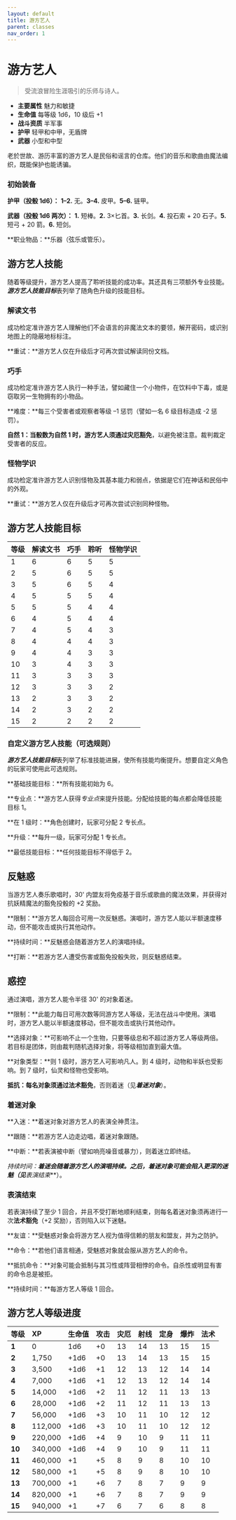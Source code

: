 ```yaml
---
layout: default
title: 游方艺人
parent: classes
nav_order: 1
---
```


# 游方艺人

> 受流浪冒险生涯吸引的乐师与诗人。

- **主要属性**	魅力和敏捷
- **生命值**	每等级 1d6，10 级后 +1
- **战斗资质**	半军事
- **护甲**	轻甲和中甲，无盾牌
- **武器**	小型和中型

老於世故、游历丰富的游方艺人是民俗和谣言的仓库。他们的音乐和歌曲由魔法编织，既能保护也能诱骗。

### 初始装备

**护甲（投骰 1d6）：** **1–2.** 无。**3–4.** 皮甲。**5–6.** 链甲。

**武器（投骰 1d6 两次）：** **1.** 短棒。**2.** 3×匕首。**3.** 长剑。**4.** 投石索 + 20 石子。**5.** 短弓 + 20 箭。**6.** 短剑。

**职业物品：**乐器（弦乐或管乐）。

## 游方艺人技能

随着等级提升，游方艺人提高了聆听技能的成功率。其还具有三项额外专业技能。***游方艺人技能目标***表列举了随角色升级的技能目标。

### 解读文书

成功检定准许游方艺人理解他们不会语言的非魔法文本的要领，解开密码，或识别地图上的隐蔽地标标注。

**重试：**游方艺人仅在升级后才可再次尝试解读同份文档。

### 巧手

成功检定准许游方艺人执行一种手法，譬如藏住一个小物件，在饮料中下毒，或是窃取另一生物拥有的小物品。

**难度：**每三个受害者或观察者等级 –1 惩罚（譬如一名 6 级目标造成 -2 惩罚）。

**自然 1：**当骰数为自然 1 时，游方艺人须通过**灾厄豁免**，以避免被注意。裁判裁定受害者的反应。

### 怪物学识

成功检定准许游方艺人识别怪物及其基本能力和弱点，依据是它们在神话和民俗中的外观。

**重试：**游方艺人仅在升级后才可再次尝试识别同种怪物。

## 游方艺人技能目标

| 等级 | 解读文书 | 巧手 | 聆听 | 怪物学识 |
| :---- | :------------ | :---------- | :----- | :----------- |
| 1 | 6 | 6 | 5 | 5 |
| 2 | 5 | 6 | 5 | 5 |
| 3 | 5 | 6 | 5 | 4 |
| 4 | 5 | 5 | 5 | 4 |
| 5 | 5 | 5 | 4 | 4 |
| 6 | 4 | 5 | 4 | 4 |
| 7 | 4 | 5 | 4 | 3 |
| 8 | 4 | 4 | 4 | 3 |
| 9 | 4 | 4 | 3 | 3 |
| 10 | 3 | 4 | 3 | 3 |
| 11 | 3 | 3 | 3 | 3 |
| 12 | 3 | 3 | 3 | 2 |
| 13 | 2 | 3 | 3 | 2 |
| 14 | 2 | 3 | 2 | 2 |
| 15 | 2 | 2 | 2 | 2 |

### 自定义游方艺人技能（可选规则）

***游方艺人技能目标***表列举了标准技能进展，使所有技能均衡提升。想要自定义角色的玩家可使用此可选规则。

**基础技能目标：**所有技能初始为 6。

**专业点：**游方艺人获得*专业点*来提升技能。分配给技能的每点都会降低技能目标 1。

**在 1 级时：**角色创建时，玩家可分配 2 专长点。

**升级：**每升一级，玩家可分配 1 专长点。

**最低技能目标：**任何技能目标不得低于 2。

## 反魅惑

当游方艺人奏乐歌唱时，30' 内盟友将免疫基于音乐或歌曲的魔法效果，并获得对抗妖精魔法的豁免投骰的 +2 奖励。

**限制：**游方艺人每回合可用一次反魅惑。演唱时，游方艺人能以半额速度移动，但不能攻击或执行其他动作。

**持续时间：**反魅惑会随着游方艺人的演唱持续。

**打断：**若游方艺人遭受伤害或豁免投骰失败，则反魅惑结束。

## 惑控

通过演唱，游方艺人能令半径 30' 的对象着迷。

**限制：**此能力每日可用次数等同游方艺人等级，无法在战斗中使用。演唱时，游方艺人能以半额速度移动，但不能攻击或执行其他动作。

**选择对象：**可影响不止一个生物，只要等级总和不超过游方艺人等级两倍。若目标是团体，则由裁判随机选择对象，将等级相加直到最大值。

**对象类型：**则 1 级时，游方艺人可影响凡人。到 4 级时，动物和半妖也受影响。到 7 级时，仙灵和怪物也受影响。

**抵抗：**每名对象须通过**法术豁免**，否则着迷（见***着迷对象***）。

### 着迷对象

**入迷：**着迷对象对游方艺人的表演全神贯注。

**跟随：**若游方艺人边走边唱，着迷对象跟随。

**中断：**若表演被中断（譬如响亮噪音或暴力），则着迷立即终结。

**持续时间：**着迷会随着游方艺人的演唱持续。之后，着迷对象可能会陷入更深的迷魅（见***表演结束***）。

### 表演结束

若表演持续了至少 1 回合，并且不受打断地顺利结束，则每名着迷对象须再进行一次**法术豁免**（+2 奖励），否则陷入以下迷魅。

**友谊：**受魅惑对象会将游方艺人视为值得信赖的朋友和盟友，并为之防护。

**命令：**若他们语言相通，受魅惑对象就会服从游方艺人的命令。

**抵抗命令：**对象可能会抵制与其习性或阵营相悖的命令。自杀性或明显有害的命令总是被拒。

**持续时间：**每游方艺人等级 1 回合。

## 游方艺人等级进度

| 等级 | XP | 生命值 | 攻击 | 灾厄 | 射线 | 定身 | 爆炸 | 法术 |
| :----- | :------ | :--------- | :----- | :--- | :--- | :--- | :---- | :---- |
| **1** | 0 | 1d6 | +0 | 13 | 14 | 13 | 15 | 15 |
| **2** | 1,750 | +1d6 | +0 | 13 | 14 | 13 | 15 | 15 |
| **3** | 3,500 | +1d6 | +1 | 12 | 13 | 12 | 14 | 14 |
| **4** | 7,000 | +1d6 | +1 | 12 | 13 | 12 | 14 | 14 |
| **5** | 14,000 | +1d6 | +2 | 11 | 12 | 11 | 13 | 13 |
| **6** | 28,000 | +1d6 | +2 | 11 | 12 | 11 | 13 | 13 |
| **7** | 56,000 | +1d6 | +3 | 10 | 11 | 10 | 12 | 12 |
| **8** | 112,000 | +1d6 | +3 | 10 | 11 | 10 | 12 | 12 |
| **9** | 220,000 | +1d6 | +4 | 9 | 10 | 9 | 11 | 11 |
| **10** | 340,000 | +1d6 | +4 | 9 | 10 | 9 | 11 | 11 |
| **11** | 460,000 | +1 | +5 | 8 | 9 | 8 | 10 | 10 |
| **12** | 580,000 | +1 | +5 | 8 | 9 | 8 | 10 | 10 |
| **13** | 700,000 | +1 | +6 | 7 | 8 | 7 | 9 | 9 |
| **14** | 820,000 | +1 | +6 | 7 | 8 | 7 | 9 | 9 |
| **15** | 940,000 | +1 | +7 | 6 | 7 | 6 | 8 | 8 |
